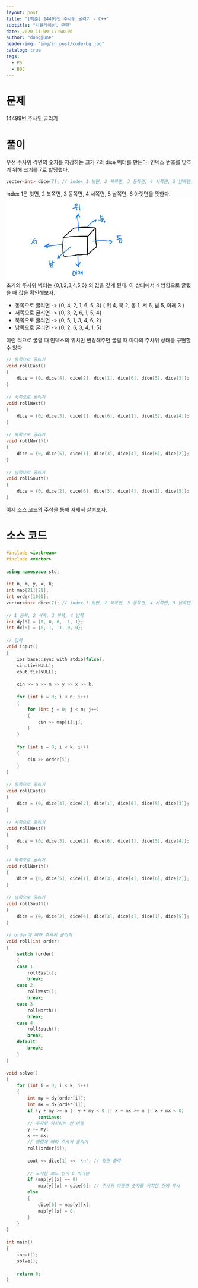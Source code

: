 ```yaml
---
layout: post
title: "[백준] 14499번 주사위 굴리기 - C++"
subtitle: "시뮬레이션, 구현"
date: 2020-11-09 17:58:00
author: "dongjune"
header-img: "img/in_post/code-bg.jpg"
catalog: true
tags:
  - PS
  - BOJ
---
```

# 문제
[14499번 주사위 굴리기](https://www.acmicpc.net/problem/14499)
# 풀이
우선 주사위 각면의 숫자를 저장하는 크기 7의 dice 벡터를 만든다. 인덱스 번호를 맞추기 위해 크기를 7로 할당했다.
```c++
vector<int> dice(7); // index 1 윗면, 2 북쪽면, 3 동쪽면, 4 서쪽면, 5 남쪽면, 6 아랫면
```
index 1은 윗면, 2 북쪽면, 3 동쪽면, 4 서쪽면, 5 남쪽면, 6 아랫면을 뜻한다.
![1](/assets/img/주사위1.jpeg)
초기의 주사위 벡터는 {0,1,2,3,4,5,6} 의 값을 갖게 된다. 이 상태에서 4 방향으로 굴렸을 때 값을 확인해보자.  
- 동쪽으로 굴리면 -> {0, 4, 2, 1, 6, 5, 3} ( 위 4, 북 2, 동 1, 서 6, 남 5, 아래 3 )
- 서쪽으로 굴리면 -> {0, 3, 2, 6, 1, 5, 4}
- 북쪽으로 굴리면 -> {0, 5, 1, 3, 4, 6, 2}
- 남쪽으로 굴리면 -> {0, 2, 6, 3, 4, 1, 5}  

  
이런 식으로 굴릴 때 인덱스의 위치만 변경해주면 굴릴 때 마다의 주사위 상태를 구현할 수 있다.  
```c++
// 동쪽으로 굴리기
void rollEast()
{
    dice = {0, dice[4], dice[2], dice[1], dice[6], dice[5], dice[3]};
}

// 서쪽으로 굴리기
void rollWest()
{
    dice = {0, dice[3], dice[2], dice[6], dice[1], dice[5], dice[4]};
}

// 북쪽으로 굴리기
void rollNorth()
{
    dice = {0, dice[5], dice[1], dice[3], dice[4], dice[6], dice[2]};
}

// 남쪽으로 굴리기
void rollSouth()
{
    dice = {0, dice[2], dice[6], dice[3], dice[4], dice[1], dice[5]};
}
```
이제 소스 코드의 주석을 통해 자세히 살펴보자.

# 소스 코드
```c++
#include <iostream>
#include <vector>

using namespace std;

int n, m, y, x, k;
int map[21][21];
int order[1001];
vector<int> dice(7); // index 1 윗면, 2 북쪽면, 3 동쪽면, 4 서쪽면, 5 남쪽면, 6 아랫면

// 1 동쪽, 2 서쪽, 3 북쪽, 4 남쪽
int dy[5] = {0, 0, 0, -1, 1};
int dx[5] = {0, 1, -1, 0, 0};

// 입력 
void input()
{
    ios_base::sync_with_stdio(false);
    cin.tie(NULL);
    cout.tie(NULL);

    cin >> n >> m >> y >> x >> k;

    for (int i = 0; i < n; i++)
    {
        for (int j = 0; j < m; j++)
        {
            cin >> map[i][j];
        }
    }

    for (int i = 0; i < k; i++)
    {
        cin >> order[i];
    }
}

// 동쪽으로 굴리기
void rollEast()
{
    dice = {0, dice[4], dice[2], dice[1], dice[6], dice[5], dice[3]};
}

// 서쪽으로 굴리기
void rollWest()
{
    dice = {0, dice[3], dice[2], dice[6], dice[1], dice[5], dice[4]};
}

// 북쪽으로 굴리기
void rollNorth()
{
    dice = {0, dice[5], dice[1], dice[3], dice[4], dice[6], dice[2]};
}

// 남쪽으로 굴리기
void rollSouth()
{
    dice = {0, dice[2], dice[6], dice[3], dice[4], dice[1], dice[5]};
}

// order에 따라 주사위 굴리기
void roll(int order)
{
    switch (order)
    {
    case 1:
        rollEast();
        break;
    case 2:
        rollWest();
        break;
    case 3:
        rollNorth();
        break;
    case 4:
        rollSouth();
        break;
    default:
        break;
    }
}

void solve()
{
    for (int i = 0; i < k; i++)
    {
        int my = dy[order[i]];
        int mx = dx[order[i]];
        if (y + my >= n || y + my < 0 || x + mx >= m || x + mx < 0)
            continue;
        // 주사위 위치하는 칸 이동
        y += my;
        x += mx;
        // 명령에 따라 주사위 굴리기
        roll(order[i]);

        cout << dice[1] << '\n'; // 윗면 출력

        // 도착한 보드 칸이 0 이라면
        if (map[y][x] == 0)
            map[y][x] = dice[6]; // 주사위 아랫면 숫자를 위치한 칸에 복사
        else
        {
            dice[6] = map[y][x];
            map[y][x] = 0;
        }
    }
}

int main()
{
    input();
    solve();

    return 0;
}
```